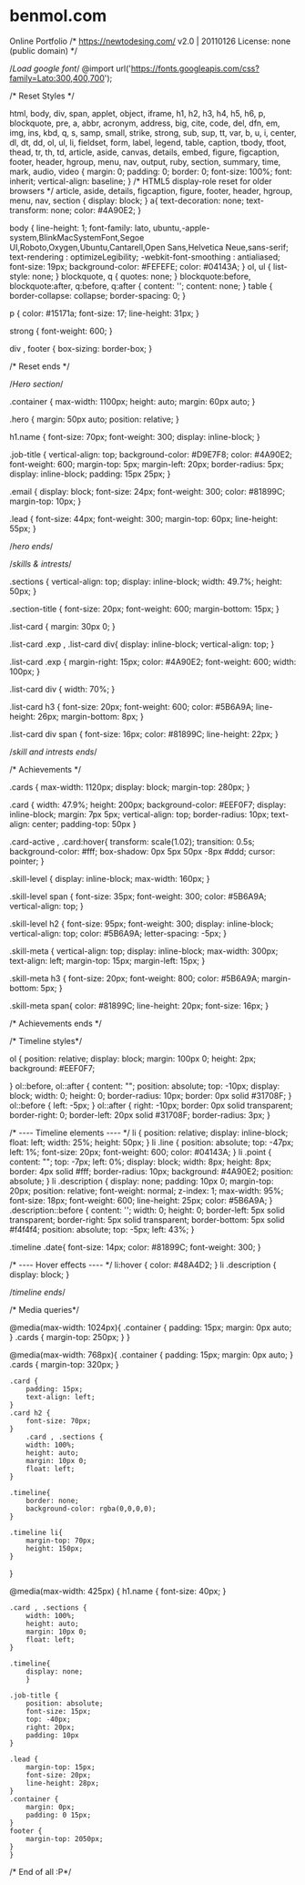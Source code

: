 # benmol.com
Online Portfolio
/* https://newtodesing.com/ 
   v2.0 | 20110126
   License: none (public domain)
*/



/*Load google font*/
@import url('https://fonts.googleapis.com/css?family=Lato:300,400,700');



/* Reset Styles */

html, body, div, span, applet, object, iframe,
h1, h2, h3, h4, h5, h6, p, blockquote, pre,
a, abbr, acronym, address, big, cite, code,
del, dfn, em, img, ins, kbd, q, s, samp,
small, strike, strong, sub, sup, tt, var,
b, u, i, center,
dl, dt, dd, ol, ul, li,
fieldset, form, label, legend,
table, caption, tbody, tfoot, thead, tr, th, td,
article, aside, canvas, details, embed, 
figure, figcaption, footer, header, hgroup, 
menu, nav, output, ruby, section, summary,
time, mark, audio, video {
	margin: 0;
	padding: 0;
	border: 0;
	font-size: 100%;
	font: inherit;
	vertical-align: baseline;
}
/* HTML5 display-role reset for older browsers */
article, aside, details, figcaption, figure, 
footer, header, hgroup, menu, nav, section {
	display: block;
}
a{
	text-decoration: none;
	text-transform: none;
	color: #4A90E2;
}

body {
	line-height: 1;
	font-family: lato, ubuntu,-apple-system,BlinkMacSystemFont,Segoe UI,Roboto,Oxygen,Ubuntu,Cantarell,Open Sans,Helvetica Neue,sans-serif;
	text-rendering : optimizeLegibility;
	-webkit-font-smoothing : antialiased;
	font-size: 19px;
	background-color: #FEFEFE;
	color: #04143A;
}
ol, ul {
	list-style: none;
}
blockquote, q {
	quotes: none;
}
blockquote:before, blockquote:after,
q:before, q:after {
	content: '';
	content: none;
}
table {
	border-collapse: collapse;
	border-spacing: 0;
}

p {
	color: #15171a;
	font-size: 17;
	line-height: 31px;
}

strong {
	font-weight: 600;
}

div , footer {
	box-sizing: border-box;
}

/* Reset ends */


/*Hero section*/

.container {
	max-width: 1100px;
	height: auto;
	margin: 60px auto;
}

.hero {
	margin: 50px auto; 
	position: relative;
}

h1.name {
	font-size: 70px;
	font-weight: 300;
	display: inline-block;
}

.job-title {
	vertical-align: top;
	background-color: #D9E7F8;
	color: #4A90E2;
	font-weight: 600;
	margin-top: 5px;
	margin-left: 20px;
	border-radius: 5px;
	display: inline-block;
	padding: 15px 25px;
}

.email {
	display: block;
	font-size: 24px;
	font-weight: 300;
	color: #81899C;
	margin-top: 10px;
}

.lead {
	font-size: 44px;
	font-weight: 300;
	margin-top: 60px;
	line-height: 55px;
}

/*hero ends*/

/*skills & intrests*/

.sections {
	vertical-align: top;
	display: inline-block;
	width: 49.7%;
	height: 50px;
}

.section-title {
	font-size: 20px;
	font-weight: 600;
	margin-bottom: 15px;
}

.list-card {
	margin: 30px 0;
}

.list-card .exp , .list-card div{
	display: inline-block;
	vertical-align: top;
}

.list-card .exp {
	margin-right: 15px;
	color: #4A90E2;
	font-weight: 600;
	width: 100px;
}

.list-card div {
	width: 70%;
}

.list-card h3 {
	font-size: 20px;
	font-weight: 600;
	color: #5B6A9A;
	line-height: 26px;
	margin-bottom: 8px;
}

.list-card div span {
	font-size: 16px;
	color: #81899C;
	line-height: 22px;
}

/*skill and intrests ends*/

/* Achievements */


.cards {
	max-width: 1120px;
	display: block;
	margin-top: 280px;
}

.card {
	width: 47.9%;
	height: 200px;
	background-color: #EEF0F7;
	display: inline-block;
	margin: 7px 5px;
	vertical-align: top;
	border-radius: 10px;
	text-align: center;
	padding-top: 50px
}

.card-active , .card:hover{
	transform: scale(1.02);
	transition: 0.5s;
	background-color: #fff;
	box-shadow: 0px 5px 50px -8px #ddd;
	cursor: pointer;
}


.skill-level {
	display: inline-block;
	max-width: 160px;
}

.skill-level span {
	font-size: 35px;
	font-weight: 300;
	color: #5B6A9A;
	vertical-align: top;
}

.skill-level h2 {
	font-size: 95px;
	font-weight: 300;
	display: inline-block;
	vertical-align: top;
	color: #5B6A9A;
	letter-spacing: -5px;
}

.skill-meta {
	vertical-align: top;
	display: inline-block;
	max-width: 300px;
	text-align: left;
	margin-top: 15px;
	margin-left: 15px;
}

.skill-meta h3 {
	font-size: 20px;
	font-weight: 800;
	color: #5B6A9A;
	margin-bottom: 5px;
}

.skill-meta span{
	color: #81899C;
	line-height: 20px;
	font-size: 16px;
}

/* Achievements ends */



/* Timeline styles*/


ol {
	position: relative;
	display: block;
	margin: 100px 0;
	height: 2px;
	background: #EEF0F7;

}
ol::before,
ol::after {
	content: "";
	position: absolute;
	top: -10px;
	display: block;
	width: 0;
	height: 0;
  	border-radius: 10px;
	border: 0px solid #31708F;
}
ol::before {
	left: -5px;
}
ol::after {
	right: -10px;
	border: 0px solid transparent;
	border-right: 0;
	border-left: 20px solid #31708F;
  	border-radius: 3px;
}

/* ---- Timeline elements ---- */
li {
	position: relative;
	display: inline-block;
	float: left;
	width: 25%;
  	height: 50px;
}
li .line {
  position: absolute;
  top: -47px;
  left: 1%;
  font-size: 20px;
  font-weight: 600;
  color: #04143A;
}
li .point {
	content: "";
	top: -7px;
	left: 0%;
	display: block;
	width: 8px;
	height: 8px;
	border: 4px solid #fff;
	border-radius: 10px;
	background: #4A90E2;
  position: absolute;
}
li .description {
  display: none;
  padding: 10px 0;
  margin-top: 20px;
  position: relative;
  font-weight: normal;
  z-index: 1;
  max-width: 95%;
  font-size: 18px;
  font-weight: 600;
  line-height: 25px;
  color: #5B6A9A;
}
.description::before {
  content: '';
  width: 0; 
  height: 0; 
  border-left: 5px solid transparent;
  border-right: 5px solid transparent;
  border-bottom: 5px solid #f4f4f4;
  position: absolute;
  top: -5px;
  left: 43%;
}


.timeline .date{
	font-size: 14px;
	color: #81899C;
	font-weight: 300;
}

/* ---- Hover effects ---- */
li:hover {
  color: #48A4D2;
}
li .description {
  display: block;
}

/*timeline ends*/



/* Media queries*/

@media(max-width: 1024px){
	.container {
		padding: 15px;
		margin: 0px auto;
	}
	.cards {
		margin-top: 250px;
	}
}

@media(max-width: 768px){
	.container {
		padding: 15px;
		margin: 0px auto;
	}
	.cards {
		margin-top: 320px;
	}

	.card {
		padding: 15px;
		text-align: left;
	}
	.card h2 {
		font-size: 70px;
	}
		.card , .sections {
		width: 100%;
		height: auto;
		margin: 10px 0;
		float: left;
	}

	.timeline{
		border: none;
		background-color: rgba(0,0,0,0);
	}

	.timeline li{
		margin-top: 70px;
		height: 150px;
	}
}


@media(max-width: 425px) {
	h1.name {
		font-size: 40px;
	}

	.card , .sections {
		width: 100%;
		height: auto;
		margin: 10px 0;
		float: left;
	}

	.timeline{
		display: none;
		}

	.job-title {
		position: absolute;
		font-size: 15px;
		top: -40px;
		right: 20px;
		padding: 10px
	}

	.lead {
		margin-top: 15px;
		font-size: 20px;
		line-height: 28px;
	}
	.container {
		margin: 0px;
		padding: 0 15px;
	}
	footer {
		margin-top: 2050px;
	}
	}


/* End of all :P*/
